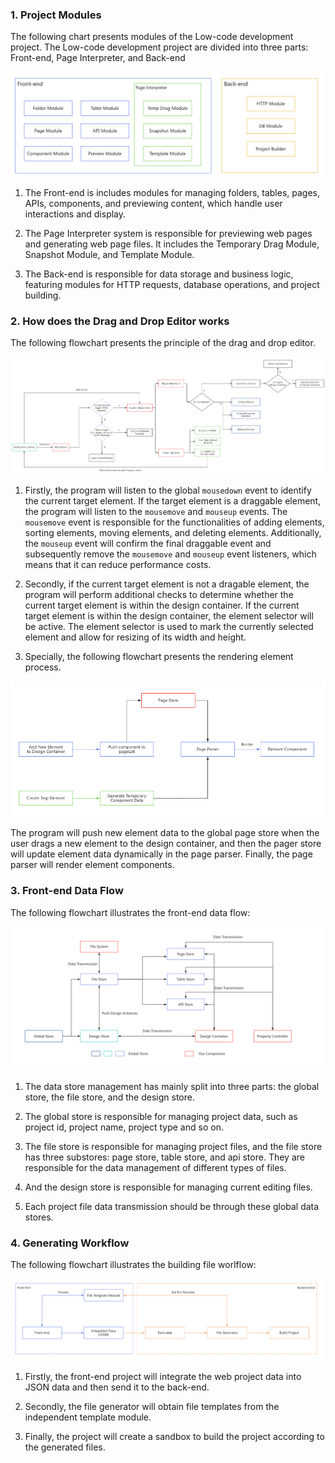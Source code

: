 ### 1. Project Modules

The following chart presents modules of the Low-code development project. The Low-code development project are divided into three parts: Front-end, Page Interpreter, and Back-end

![alt text](images/image_5.png)

1. The Front-end is includes modules for managing folders, tables, pages, APIs, components, and previewing content, which handle user interactions and display.

2. The Page Interpreter system is responsible for previewing web pages and generating web page files. It includes the Temporary Drag Module, Snapshot Module, and Template Module.

3. The Back-end is responsible for data storage and business logic, featuring modules for HTTP requests, database operations, and project building.

### 2. How does the Drag and Drop Editor works

The following flowchart presents the principle of the drag and drop editor.

![alt text](images/image_2.png)

1. Firstly, the program will listen to the global `mousedown` event to identify the current target element. If the target element is a draggable element, the program will listen to the `mousemove` and `mouseup` events. The `mousemove` event is responsible for the functionalities of adding elements, sorting elements, moving elements, and deleting elements. Additionally, the `mouseup` event will confirm the final draggable event and subsequently remove the `mousemove` and `mouseup` event listeners, which means that it can reduce performance costs.

2. Secondly, if the current target element is not a dragable element, the program will perform additional checks to determine whether the current target element is within the design container. If the current target element is within the design container, the element selector will be active. The element selector is used to mark the currently selected element and allow for resizing of its width and height.

3. Specially, the following flowchart presents the rendering element process.

![alt text](images/image_4.png)

The program will push new element data to the global page store when the user drags a new element to the design container, and then the pager store will update element data dynamically in the page parser. Finally, the page parser will render element components.

### 3. Front-end Data Flow

The following flowchart illustrates the front-end data flow:

![alt text](images/image_3.png)

1. The data store management has mainly split into three parts: the global store, the file store, and the design store.

2. The global store is responsible for managing project data, such as project id, project name, project type and so on.

3. The file store is responsible for managing project files, and the file store has three substores: page store, table store, and api store. They are responsible for the data management of different types of files.

4. And the design store is responsible for managing current editing files.

5. Each project file data transmission should be through these global data stores.

### 4. Generating Workflow

The following flowchart illustrates the building file worlflow:

![alt text](image.png)

1. Firstly, the front-end project will integrate the web project data into JSON data and then send it to the back-end.

2. Secondly, the file generator will obtain file templates from the independent template module.

3. Finally, the project will create a sandbox to build the project according to the generated files.
